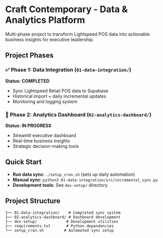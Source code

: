 # Craft Contemporary - Data & Analytics Platform

Multi-phase project to transform Lightspeed POS data into actionable business insights for executive leadership.

## Project Phases

### ✅ Phase 1: Data Integration (`01-data-integration/`)
**Status: COMPLETED**
- Sync Lightspeed Retail POS data to Supabase
- Historical import + daily incremental updates
- Monitoring and logging system

### 🚧 Phase 2: Analytics Dashboard (`02-analytics-dashboard/`)
**Status: IN PROGRESS** 
- Streamlit executive dashboard
- Real-time business insights
- Strategic decision-making tools

## Quick Start
- **Run data sync**: `./setup_cron.sh` (sets up daily automation)
- **Manual sync**: `python3 01-data-integration/src/incremental_sync.py`
- **Development tools**: See `dev-setup/` directory

## Project Structure
```
├── 01-data-integration/    # Completed sync system
├── 02-analytics-dashboard/ # Dashboard development  
├── dev-setup/             # Development utilities
├── requirements.txt       # Python dependencies
└── setup_cron.sh         # Automated sync setup
```